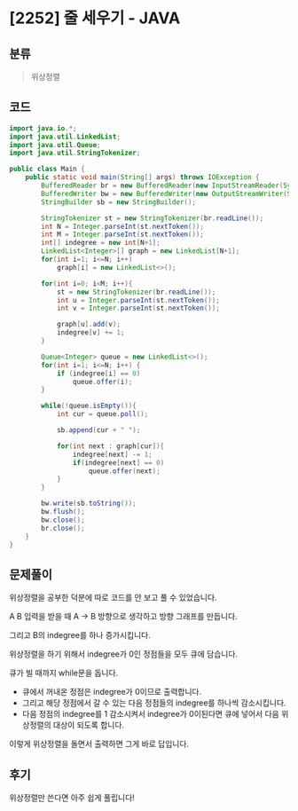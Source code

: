 # [2252] 줄 세우기 - JAVA

## 분류
> 위상정렬

## 코드
```java
import java.io.*;
import java.util.LinkedList;
import java.util.Queue;
import java.util.StringTokenizer;

public class Main {
    public static void main(String[] args) throws IOException {
        BufferedReader br = new BufferedReader(new InputStreamReader(System.in));
        BufferedWriter bw = new BufferedWriter(new OutputStreamWriter(System.out));
        StringBuilder sb = new StringBuilder();

        StringTokenizer st = new StringTokenizer(br.readLine());
        int N = Integer.parseInt(st.nextToken());
        int M = Integer.parseInt(st.nextToken());
        int[] indegree = new int[N+1];
        LinkedList<Integer>[] graph = new LinkedList[N+1];
        for(int i=1; i<=N; i++)
            graph[i] = new LinkedList<>();

        for(int i=0; i<M; i++){
            st = new StringTokenizer(br.readLine());
            int u = Integer.parseInt(st.nextToken());
            int v = Integer.parseInt(st.nextToken());

            graph[u].add(v);
            indegree[v] += 1;
        }

        Queue<Integer> queue = new LinkedList<>();
        for(int i=1; i<=N; i++) {
            if (indegree[i] == 0)
                queue.offer(i);
        }

        while(!queue.isEmpty()){
            int cur = queue.poll();

            sb.append(cur + " ");

            for(int next : graph[cur]){
                indegree[next] -= 1;
                if(indegree[next] == 0)
                    queue.offer(next);
            }
        }

        bw.write(sb.toString());
        bw.flush();
        bw.close();
        br.close();
    }
}
```

## 문제풀이
위상정렬을 공부한 덕분에 따로 코드를 안 보고 풀 수 있었습니다.

A B 입력을 받을 때 A -> B 방향으로 생각하고 방향 그래프를 만듭니다.

그리고 B의 indegree를 하나 증가시킵니다.

위상정렬을 하기 위해서 indegree가 0인 정점들을 모두 큐에 담습니다.

큐가 빌 때까지 while문을 돕니다.
   - 큐에서 꺼내온 정점은 indegree가 0이므로 출력합니다.
   - 그리고 해당 정점에서 갈 수 있는 다음 정점들의 indegree를 하나씩 감소시킵니다.
   - 다음 정점의 indegree를 1 감소시켜서 indegree가 0이된다면 큐에 넣어서 다음 위상정렬의 대상이 되도록 합니다.

이렇게 위상정렬을 돌면서 출력하면 그게 바로 답입니다.

## 후기
위상정렬만 쓴다면 아주 쉽게 풀립니다!